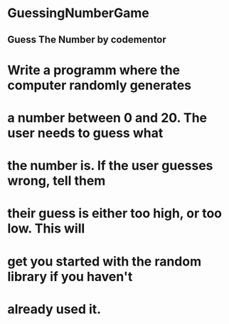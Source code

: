 # GuessingNumberGame

## Guess The Number by codementor

# Write a programm where the computer randomly generates
# a number between 0 and 20. The user needs to guess what 
# the number is. If the user guesses wrong, tell them 
# their guess is either too high, or too low. This will 
# get you started with the random library if you haven't 
# already used it.
